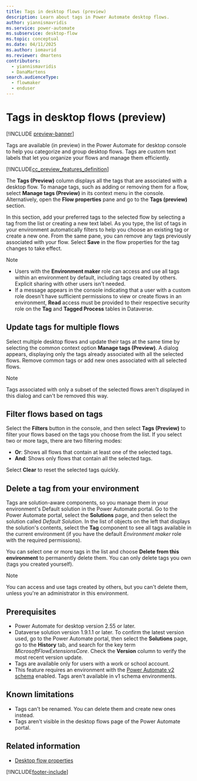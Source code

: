 ```yaml
---
title: Tags in desktop flows (preview)
description: Learn about tags in Power Automate desktop flows.
author: yiannismavridis
ms.service: power-automate
ms.subservice: desktop-flow
ms.topic: conceptual
ms.date: 04/11/2025
ms.author: iomavrid
ms.reviewer: dmartens
contributors:
  - yiannismavridis
  - DanaMartens
search.audienceType: 
  - flowmaker
  - enduser
---
```


# Tags in desktop flows (preview)

[!INCLUDE [preview-banner](~/../shared-content/shared/preview-includes/preview-banner.md)]

Tags are available (in preview) in the Power Automate for desktop console to help you categorize and group desktop flows. Tags are custom text labels that let you organize your flows and manage them efficiently.

[!INCLUDE[cc_preview_features_definition](../includes/cc-preview-features-definition.md)]

The **Tags (Preview)** column displays all the tags that are associated with a desktop flow. To manage tags, such as adding or removing them for a flow, select **Manage tags (Preview)** in its context menu in the console. Alternatively, open the **Flow properties** pane and go to the **Tags (preview)** section.

In this section, add your preferred tags to the selected flow by selecting a tag from the list or creating a new text label. As you type, the list of tags in your environment automatically filters to help you choose an existing tag or create a new one. From the same pane, you can remove any tags previously associated with your flow. Select **Save** in the flow properties for the tag changes to take effect.

> [!NOTE]
> - Users with the **Environment maker** role can access and use all tags within an environment by default, including tags created by others. Explicit sharing with other users isn't needed. <!-- TO BE ADDED HERE WHEN THE BEHAVIOR IS FIXED IN v.2.57: They can associate the required tags with flows they own or co-own, but not flows shared with them as run-only users.-->
> - If a message appears in the console indicating that a user with a custom role doesn't have sufficient permissions to view or create flows in an environment, **Read** access must be provided to their respective security role on the **Tag** and **Tagged Process** tables in Dataverse.

## Update tags for multiple flows

Select multiple desktop flows and update their tags at the same time by selecting the common context option **Manage tags (Preview)**. A dialog appears, displaying only the tags already associated with all the selected flows. Remove common tags or add new ones associated with all selected flows.

> [!NOTE]
> Tags associated with only a subset of the selected flows aren't displayed in this dialog and can't be removed this way.

## Filter flows based on tags

Select the **Filters** button in the console, and then select **Tags (Preview)** to filter your flows based on the tags you choose from the list. If you select two or more tags, there are two filtering modes:

- **Or**: Shows all flows that contain at least one of the selected tags.
- **And**: Shows only flows that contain all the selected tags.

Select **Clear** to reset the selected tags quickly.

## Delete a tag from your environment

Tags are solution-aware components, so you manage them in your environment's Default solution in the Power Automate portal. Go to the Power Automate portal, select the **Solutions** page, and then select the solution called *Default Solution*. In the list of objects on the left that displays the solution's contents, select the **Tag** component to see all tags available in the current environment (if you have the default *Environment maker* role with the required permissions).

You can select one or more tags in the list and choose **Delete from this environment** to permanently delete them. You can only delete tags you own (tags you created yourself).

> [!NOTE]
> You can access and use tags created by others, but you can't delete them, unless you're an administrator in this environment.

## Prerequisites

- Power Automate for desktop version 2.55 or later.
- Dataverse solution version 1.9.1.1 or later. To confirm the latest version used, go to the Power Automate portal, then select the **Solutions** page, go to the **History** tab, and search for the key term *MicrosoftFlowExtensionsCore*. Check the **Version** column to verify the most recent version update.
- Tags are available only for users with a work or school account.
- This feature requires an environment with the [Power Automate v2 schema](schema.md) enabled. Tags aren't available in v1 schema environments.

## Known limitations

- Tags can't be renamed. You can delete them and create new ones instead.
- Tags aren't visible in the desktop flows page of the Power Automate portal.

## Related information

- [Desktop flow properties](console.md#desktop-flow-properties)

[!INCLUDE[footer-include](../includes/footer-banner.md)]
